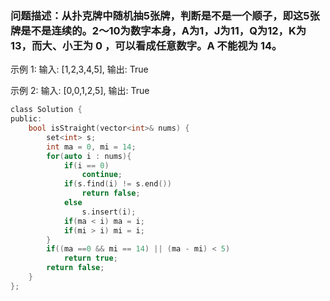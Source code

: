 ### 问题描述：从扑克牌中随机抽5张牌，判断是不是一个顺子，即这5张牌是不是连续的。2～10为数字本身，A为1，J为11，Q为12，K为13，而大、小王为 0 ，可以看成任意数字。A 不能视为 14。

示例 1: 输入: [1,2,3,4,5], 输出: True

示例 2: 输入: [0,0,1,2,5], 输出: True

```c
class Solution {
public:
    bool isStraight(vector<int>& nums) {
        set<int> s;
        int ma = 0, mi = 14;
        for(auto i : nums){
            if(i == 0)
                continue;
            if(s.find(i) != s.end())
                return false;
            else
                s.insert(i);
            if(ma < i) ma = i;
            if(mi > i) mi = i;
        }
        if((ma ==0 && mi == 14) || (ma - mi) < 5)
            return true;
        return false;
    }
};
```